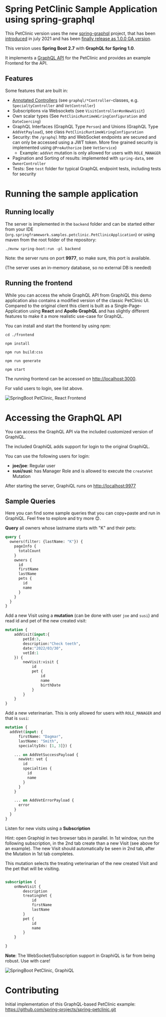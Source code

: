 # Spring PetClinic Sample Application using spring-graphql

This PetClinic version uses the new [spring-graphql](https://github.com/spring-projects/spring-graphql) project, that has been [introduced](https://spring.io/blog/2021/07/06/hello-spring-graphql) in july 2021
and has been [finally release as 1.0.0 GA version](https://spring.io/blog/2022/05/19/spring-for-graphql-1-0-release).

This version uses **Spring Boot 2.7** with **GraphQL for Spring 1.0**.

It implements a [GraphQL API](http://graphql.org/) for the PetClinic and
provides an example Frontend for the API.

## Features

Some features that are built in:

* [Annotated Controllers](https://docs.spring.io/spring-graphql/docs/current-SNAPSHOT/reference/html/#controllers) (see `graphql/*Controller`-classes, e.g. `SpecialtyController` and `VetController`)
* Subscriptions via Websockets (see `VisitController#onNewVisit`)
* Own scalar types (See `PetClinicRuntimeWiringConfiguration` and `DateCoercing`)
* GraphQL Interfaces (GraphQL Type `Person`) and Unions (GraphQL Type `AddVetPayload`), see class `PetClinicRuntimeWiringConfiguration`
* Security: the `/graphql` http and WebSocket endpoints are secured and can only be accessed using a JWT token. More fine grained security is implemented using `@PreAuthorize` (see `VetService`)
  * Example: `addVet` mutation is only allowed for users with `ROLE_MANAGER`
* Pagination and Sorting of results: implemented with `spring-data`, see `OwnerController`
* Tests: See `test` folder for typical GraphQL endpoint tests, including tests for security

# Running the sample application

## Running locally

The server is implemented in the `backend` folder and can be started either from your IDE (`org.springframework.samples.petclinic.PetClinicApplication`) or
using maven from the root folder of the repository:

```
./mvnw spring-boot:run -pl backend
```

Note: the server runs on port **9977**, so make sure, this port is available.

(The server uses an in-memory database, so no external DB is needed)



## Running the frontend

While you can access the whole GraphQL API from GraphiQL this demo application also
contains a modified version of the classic PetClinic UI. Compared to the original
client this client is built as a Single-Page-Application using **React** and **Apollo GraphQL**
and has slightly different features to make it a more realistic use-case for GraphQL.

You can install and start the frontend by using npm:

```
cd ./frontend

npm install

npm run build:css

npm run generate

npm start
```

The running frontend can be accessed on [http://localhost:3000](http://localhost:3000).

For valid users to login, see list above.

![SpringBoot PetClinic, React Frontend](petclinic-ui.png)

# Accessing the GraphQL API

You can access the GraphQL API via the included customized version of GraphiQL.

The included GraphiQL adds support for login to the original GraphiQL.

You can use the following users for login:

* **joe/joe**: Regular user
* **susi/susi**: has Manager Role and is allowed to execute the `createVet` Mutation

After starting the server, GraphiQL runs on [http://localhost:9977](http://localhost:9977)


## Sample Queries

Here you can find some sample queries that you can copy+paste and run in GraphiQL. Feel free to explore and try more 😊.

**Query** all owners whose lastname starts with "K" and their pets:
```graphql
query {
  owners(filter: {lastName: "K"}) {
    pageInfo {
      totalCount
    }
    owners {
      id
      firstName
      lastName
      pets {
        id
        name
      }
    }
  }
}
```

Add a new Visit using a **mutation** (can be done with user `joe` and `susi`) and read id and pet of the
new created visit:

```graphql
mutation {
    addVisit(input:{
        petId:3,
        description:"Check teeth",
        date:"2022/03/30",
        vetId:1
    }) {
        newVisit:visit {
            id
            pet {
                id
                name
                birthDate
            }
        }
    }
}
```

Add a new veterinarian. This is only allowed for users with `ROLE_MANAGER` and that is `susi`:
```graphql
mutation {
  addVet(input: {
      firstName: "Dagmar",
      lastName: "Smith",
      specialtyIds: [1, 3]}) {

    ... on AddVetSuccessPayload {
      newVet: vet {
        id
        specialties {
          id
          name
        }
      }
    }

    ... on AddVetErrorPayload {
      error
    }
  }
}
```

Listen for new visits using a **Subscription**

Hint: open Graphiql in two browser tabs in parallel. In 1st window, run the following subscription,
in the 2nd tab create than a new Visit (see above for an example). The new Visit should automatically
be seen in 2nd tab, after the Mutation in 1st tab completes.

This mutation selects the treating veterinarian of the new created Visit and the pet that will be visiting.

```graphql

subscription {
    onNewVisit {
        description
        treatingVet {
            id
            firstName
            lastName
        }
        pet {
            id
            name
        }
    }

}
```

**Note**: The WebSocket/Subscription support in GraphiQL is far from being robust. Use with care!

![SpringBoot PetClinic, GraphiQL](graphiql.png)


# Contributing

Initial implementation of this GraphQL-based PetClinic example: https://github.com/spring-projects/spring-petclinic.git